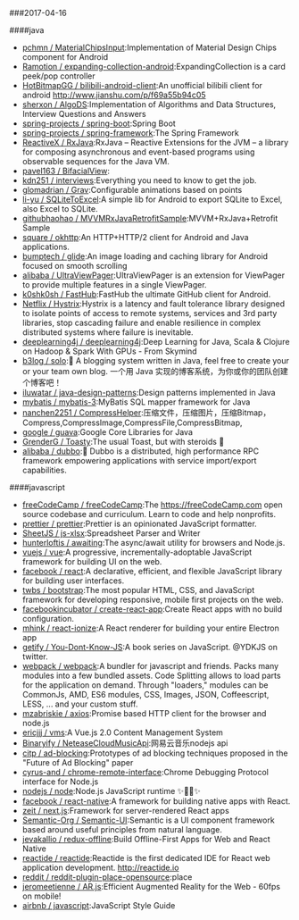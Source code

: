 ###2017-04-16 

####java
* [pchmn / MaterialChipsInput](https://github.com/pchmn/MaterialChipsInput):Implementation of Material Design Chips component for Android
* [Ramotion / expanding-collection-android](https://github.com/Ramotion/expanding-collection-android):ExpandingCollection is a card peek/pop controller
* [HotBitmapGG / bilibili-android-client](https://github.com/HotBitmapGG/bilibili-android-client):An unofficial bilibili client for android http://www.jianshu.com/p/f69a55b94c05
* [sherxon / AlgoDS](https://github.com/sherxon/AlgoDS):Implementation of Algorithms and Data Structures, Interview Questions and Answers
* [spring-projects / spring-boot](https://github.com/spring-projects/spring-boot):Spring Boot
* [spring-projects / spring-framework](https://github.com/spring-projects/spring-framework):The Spring Framework
* [ReactiveX / RxJava](https://github.com/ReactiveX/RxJava):RxJava – Reactive Extensions for the JVM – a library for composing asynchronous and event-based programs using observable sequences for the Java VM.
* [pavel163 / BifacialView](https://github.com/pavel163/BifacialView):
* [kdn251 / interviews](https://github.com/kdn251/interviews):Everything you need to know to get the job.
* [glomadrian / Grav](https://github.com/glomadrian/Grav):Configurable animations based on points
* [li-yu / SQLiteToExcel](https://github.com/li-yu/SQLiteToExcel):A simple lib for Android to export SQLite to Excel, also Excel to SQLite.
* [githubhaohao / MVVMRxJavaRetrofitSample](https://github.com/githubhaohao/MVVMRxJavaRetrofitSample):MVVM+RxJava+Retrofit Sample
* [square / okhttp](https://github.com/square/okhttp):An HTTP+HTTP/2 client for Android and Java applications.
* [bumptech / glide](https://github.com/bumptech/glide):An image loading and caching library for Android focused on smooth scrolling
* [alibaba / UltraViewPager](https://github.com/alibaba/UltraViewPager):UltraViewPager is an extension for ViewPager to provide multiple features in a single ViewPager.
* [k0shk0sh / FastHub](https://github.com/k0shk0sh/FastHub):FastHub the ultimate GitHub client for Android.
* [Netflix / Hystrix](https://github.com/Netflix/Hystrix):Hystrix is a latency and fault tolerance library designed to isolate points of access to remote systems, services and 3rd party libraries, stop cascading failure and enable resilience in complex distributed systems where failure is inevitable.
* [deeplearning4j / deeplearning4j](https://github.com/deeplearning4j/deeplearning4j):Deep Learning for Java, Scala & Clojure on Hadoop & Spark With GPUs - From Skymind
* [b3log / solo](https://github.com/b3log/solo):🎸 A blogging system written in Java, feel free to create your or your team own blog. 一个用 Java 实现的博客系统，为你或你的团队创建个博客吧！
* [iluwatar / java-design-patterns](https://github.com/iluwatar/java-design-patterns):Design patterns implemented in Java
* [mybatis / mybatis-3](https://github.com/mybatis/mybatis-3):MyBatis SQL mapper framework for Java
* [nanchen2251 / CompressHelper](https://github.com/nanchen2251/CompressHelper):压缩文件，压缩图片，压缩Bitmap，Compress,CompressImage,CompressFile,CompressBitmap,
* [google / guava](https://github.com/google/guava):Google Core Libraries for Java
* [GrenderG / Toasty](https://github.com/GrenderG/Toasty):The usual Toast, but with steroids 💪
* [alibaba / dubbo](https://github.com/alibaba/dubbo):📢 Dubbo is a distributed, high performance RPC framework empowering applications with service import/export capabilities.

####javascript
* [freeCodeCamp / freeCodeCamp](https://github.com/freeCodeCamp/freeCodeCamp):The https://freeCodeCamp.com open source codebase and curriculum. Learn to code and help nonprofits.
* [prettier / prettier](https://github.com/prettier/prettier):Prettier is an opinionated JavaScript formatter.
* [SheetJS / js-xlsx](https://github.com/SheetJS/js-xlsx):Spreadsheet Parser and Writer
* [hunterloftis / awaiting](https://github.com/hunterloftis/awaiting):The async/await utility for browsers and Node.js.
* [vuejs / vue](https://github.com/vuejs/vue):A progressive, incrementally-adoptable JavaScript framework for building UI on the web.
* [facebook / react](https://github.com/facebook/react):A declarative, efficient, and flexible JavaScript library for building user interfaces.
* [twbs / bootstrap](https://github.com/twbs/bootstrap):The most popular HTML, CSS, and JavaScript framework for developing responsive, mobile first projects on the web.
* [facebookincubator / create-react-app](https://github.com/facebookincubator/create-react-app):Create React apps with no build configuration.
* [mhink / react-ionize](https://github.com/mhink/react-ionize):A React renderer for building your entire Electron app
* [getify / You-Dont-Know-JS](https://github.com/getify/You-Dont-Know-JS):A book series on JavaScript. @YDKJS on twitter.
* [webpack / webpack](https://github.com/webpack/webpack):A bundler for javascript and friends. Packs many modules into a few bundled assets. Code Splitting allows to load parts for the application on demand. Through "loaders," modules can be CommonJs, AMD, ES6 modules, CSS, Images, JSON, Coffeescript, LESS, ... and your custom stuff.
* [mzabriskie / axios](https://github.com/mzabriskie/axios):Promise based HTTP client for the browser and node.js
* [ericjjj / vms](https://github.com/ericjjj/vms):A Vue.js 2.0 Content Management System
* [Binaryify / NeteaseCloudMusicApi](https://github.com/Binaryify/NeteaseCloudMusicApi):网易云音乐nodejs api
* [citp / ad-blocking](https://github.com/citp/ad-blocking):Prototypes of ad blocking techniques proposed in the "Future of Ad Blocking" paper
* [cyrus-and / chrome-remote-interface](https://github.com/cyrus-and/chrome-remote-interface):Chrome Debugging Protocol interface for Node.js
* [nodejs / node](https://github.com/nodejs/node):Node.js JavaScript runtime ✨🐢🚀✨
* [facebook / react-native](https://github.com/facebook/react-native):A framework for building native apps with React.
* [zeit / next.js](https://github.com/zeit/next.js):Framework for server-rendered React apps
* [Semantic-Org / Semantic-UI](https://github.com/Semantic-Org/Semantic-UI):Semantic is a UI component framework based around useful principles from natural language.
* [jevakallio / redux-offline](https://github.com/jevakallio/redux-offline):Build Offline-First Apps for Web and React Native
* [reactide / reactide](https://github.com/reactide/reactide):Reactide is the first dedicated IDE for React web application development. http://reactide.io
* [reddit / reddit-plugin-place-opensource](https://github.com/reddit/reddit-plugin-place-opensource):place
* [jeromeetienne / AR.js](https://github.com/jeromeetienne/AR.js):Efficient Augmented Reality for the Web - 60fps on mobile!
* [airbnb / javascript](https://github.com/airbnb/javascript):JavaScript Style Guide
